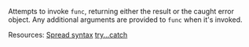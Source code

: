Attempts to invoke <code>func</code>, returning either the result or the caught error object. Any additional arguments are provided to <code>func</code> when it's invoked.

Resources: [Spread syntax](https://developer.mozilla.org/docs/Web/JavaScript/Reference/Operators/Spread_syntax) [try...catch](https://developer.mozilla.org/docs/Web/JavaScript/Reference/Statements/try...catch)
